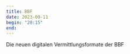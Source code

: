 ```yaml
---
title: BBF
date: 2023-09-11
begin: "20:15"
end:
---
```


Die neuen digitalen Vermittlungsformate der BBF